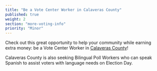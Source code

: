 ```yaml
---
title: "Be a Vote Center Worker in Calaveras County"
published: true
weight: 2
section: "more-voting-info"
priority: "Minor"
---
```


Check out this great opportunity to help your community while earning extra money: be a Vote Center Worker in [Calaveras County](https://elections.calaverasgov.us/Portals/Elections/Documents/Forms%20and%20Documents/Old%20Forms/2018%20Poll%20Worker%20Application.pdf?ver=YcjrUhmMmKN9iapRGNETyg%3d%3d)!  

Calaveras County is also seeking Bilingual Poll Workers who can speak Spanish to assist voters with language needs on Election Day.
